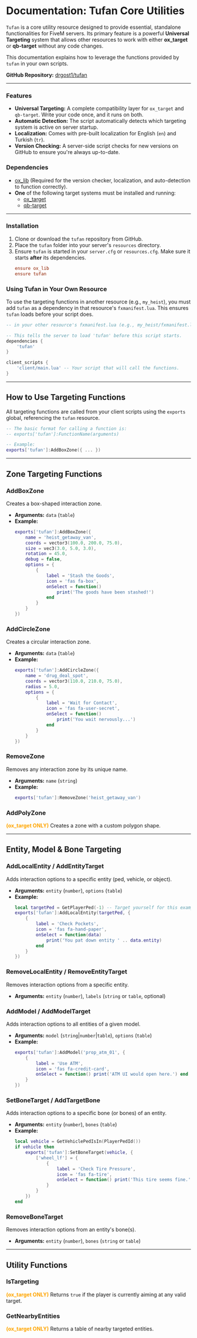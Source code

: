 

# Documentation: Tufan Core Utilities

`Tufan` is a core utility resource designed to provide essential, standalone functionalities for FiveM servers. Its primary feature is a powerful **Universal Targeting** system that allows other resources to work with either **ox_target** or **qb-target** without any code changes.

This documentation explains how to leverage the functions provided by `tufan` in your own scripts.

**GitHub Repository:** [drgost1/tufan](https://github.com/drgost1/tufan)

---

### Features

*   **Universal Targeting:** A complete compatibility layer for `ox_target` and `qb-target`. Write your code once, and it runs on both.
*   **Automatic Detection:** The script automatically detects which targeting system is active on server startup.
*   **Localization:** Comes with pre-built localization for English (`en`) and Turkish (`tr`).
*   **Version Checking:** A server-side script checks for new versions on GitHub to ensure you're always up-to-date.

### Dependencies

*   [ox_lib](https://github.com/overextended/ox_lib) (Required for the version checker, localization, and auto-detection to function correctly).
*   **One** of the following target systems must be installed and running:
    *   [ox_target](https://github.com/overextended/ox_target)
    *   [qb-target](https://github.com/qbcore-framework/qb-target)

---

### Installation

1.  Clone or download the `tufan` repository from GitHub.
2.  Place the `tufan` folder into your server's `resources` directory.
3.  Ensure `tufan` is started in your `server.cfg` or `resources.cfg`. Make sure it starts **after** its dependencies.
    ```cfg
    ensure ox_lib
    ensure tufan
    ```

### Using Tufan in Your Own Resource

To use the targeting functions in another resource (e.g., `my_heist`), you must add `tufan` as a dependency in that resource's `fxmanifest.lua`. This ensures `tufan` loads before your script does.

```lua
-- in your other resource's fxmanifest.lua (e.g., my_heist/fxmanifest.lua)

-- This tells the server to load 'tufan' before this script starts.
dependencies {
    'tufan'
}

client_scripts {
    'client/main.lua' -- Your script that will call the functions.
}
```

---

## How to Use Targeting Functions

All targeting functions are called from your client scripts using the `exports` global, referencing the `tufan` resource.

```lua
-- The basic format for calling a function is:
-- exports['tufan']:FunctionName(arguments)

-- Example:
exports['tufan']:AddBoxZone({ ... })
```

---

## Zone Targeting Functions

### AddBoxZone
Creates a box-shaped interaction zone.

*   **Arguments:** `data` (`table`)
*   **Example:**
    ```lua
    exports['tufan']:AddBoxZone({
        name = 'heist_getaway_van',
        coords = vector3(100.0, 200.0, 75.0),
        size = vec3(3.0, 5.0, 3.0),
        rotation = 45.0,
        debug = false,
        options = {
            {
                label = 'Stash the Goods',
                icon = 'fas fa-box',
                onSelect = function()
                    print('The goods have been stashed!')
                end
            }
        }
    })
    ```

### AddCircleZone
Creates a circular interaction zone.

*   **Arguments:** `data` (`table`)
*   **Example:**
    ```lua
    exports['tufan']:AddCircleZone({
        name = 'drug_deal_spot',
        coords = vector3(110.0, 210.0, 75.0),
        radius = 5.0,
        options = {
            {
                label = 'Wait for Contact',
                icon = 'fas fa-user-secret',
                onSelect = function()
                    print('You wait nervously...')
                end
            }
        }
    })
    ```

### RemoveZone
Removes any interaction zone by its unique name.

*   **Arguments:** `name` (`string`)
*   **Example:**
    ```lua
    exports['tufan']:RemoveZone('heist_getaway_van')
    ```

### AddPolyZone
<span style="color:orange; font-weight:bold;">(ox_target ONLY)</span> Creates a zone with a custom polygon shape.

---

## Entity, Model & Bone Targeting

### AddLocalEntity / AddEntityTarget
Adds interaction options to a specific entity (ped, vehicle, or object).

*   **Arguments:** `entity` (`number`), `options` (`table`)
*   **Example:**
    ```lua
    local targetPed = GetPlayerPed(-1) -- Target yourself for this example
    exports['tufan']:AddLocalEntity(targetPed, {
        {
            label = 'Check Pockets',
            icon = 'fas fa-hand-paper',
            onSelect = function(data)
                print('You pat down entity ' .. data.entity)
            end
        }
    })
    ```

### RemoveLocalEntity / RemoveEntityTarget
Removes interaction options from a specific entity.

*   **Arguments:** `entity` (`number`), `labels` (`string` or `table`, optional)

### AddModel / AddModelTarget
Adds interaction options to all entities of a given model.

*   **Arguments:** `model` (`string`|`number`|`table`), `options` (`table`)
*   **Example:**
    ```lua
    exports['tufan']:AddModel('prop_atm_01', {
        {
            label = 'Use ATM',
            icon = 'fas fa-credit-card',
            onSelect = function() print('ATM UI would open here.') end
        }
    })
    ```

### SetBoneTarget / AddTargetBone
Adds interaction options to a specific bone (or bones) of an entity.

*   **Arguments:** `entity` (`number`), `bones` (`table`)
*   **Example:**
    ```lua
    local vehicle = GetVehiclePedIsIn(PlayerPedId())
    if vehicle then
        exports['tufan']:SetBoneTarget(vehicle, {
            ['wheel_lf'] = {
                {
                    label = 'Check Tire Pressure',
                    icon = 'fas fa-tire',
                    onSelect = function() print('This tire seems fine.') end
                }
            }
        })
    end
    ```

### RemoveBoneTarget
Removes interaction options from an entity's bone(s).

*   **Arguments:** `entity` (`number`), `bones` (`string` or `table`)

---

## Utility Functions

### IsTargeting
<span style="color:orange; font-weight:bold;">(ox_target ONLY)</span> Returns `true` if the player is currently aiming at any valid target.

### GetNearbyEntities
<span style="color:orange; font-weight:bold;">(ox_target ONLY)</span> Returns a table of nearby targeted entities.